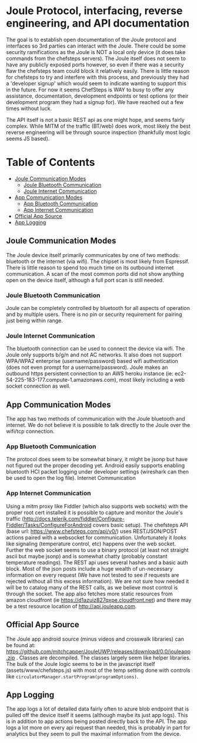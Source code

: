 Joule Protocol, interfacing, reverse engineering, and API documentation
=================================
The goal is to establish open documentation of the Joule protocol and interfaces so 3rd parties can interact with the Joule.  There could be some security ramifications as the Joule is NOT a local only device (it does take commands from the chefsteps servers).  The Joule itself does not seem to have any publicly exposed ports however, so even if there was a security flaw the chefsteps team could block it relatively easily.  There is little	reason for chefsteps to try and interfere with this process, and previously they had a 'developer signup' which would seem to indicate wanting to support this in the future.   For now it seems ChefSteps is WAY to busy to offer any assistance, documentation, development endpoints or test options (or their development program they had a signup for).  We have reached out a few times without luck.

The API itself is not a basic REST api as one might hope, and seems fairly complex.  While MITM of the traffic (BT/web) does work, most likely the best reverse engineering will be through source inspection (thankfully most logic seems JS based).

Table of Contents
=================

   * [Joule Communication Modes](#joule-communication-modes)
     * [Joule Bluetooth Communication](#joule-bluetooth-communication)
     * [Joule Internet Communication](#joule-internet-communication)
   * [App Communication Modes](#app-communication-modes)
     * [App Bluetooth Communication](#app-bluetooth-communication)
     * [App Internet Communication](#app-internet-communication)     
   * [Official App Source](#official-app-source)
   * [App Logging](#app-logging)



Joule Communication Modes
------------
The Joule device itself primarily communicates by one of two methods: bluetooth or the internet (via wifi). The chipset is most likely from Espressif. There is little reason to spend too much time on its outbound internet communication. A scan of the most common ports did not show anything open on the device itself, although a full port scan is still needed.

### Joule Bluetooth Communication
Joule can be completely controlled by bluetooth for all aspects of operation and by multiple users.  There is no pin or security requirement for pairing just being within range.  

### Joule Internet Communication
The bluetooth connection can be used to connect the device via wifi.  The Joule only supports b/g/n and not AC networks.  It also does not support WPA/WPA2 enterprise (username/password) based wifi authentication (does not even prompt for a username/password). Joule makes an outbound https persistent connection to an AWS heroku instance (ie: ec2-54-225-183-177.compute-1.amazonaws.com), most likely including a web socket connection as well.


App Communication Modes
------------
The app has two methods of communication with the Joule bluetooth and internet.  We do not believe it is possible to talk directly to the Joule over the wifi/tcp connection. 

### App Bluetooth Communication
The protocol does seem to be somewhat binary, it might be jsonp but have not figured out the proper decoding yet. Android easily supports enabling bluetooth HCI packet logging under developer settings (wireshark can then be used to open the log file).
Internet Communication

### App Internet Communication
Using a mitm proxy like Fiddler (which also supports web sockets) with the proper root cert installed it is possible to capture and monitor the Joule's traffic (http://docs.telerik.com/fiddler/Configure-Fiddler/Tasks/ConfigureForAndroid covers basic setup).  The chefsteps API (base url: https://www.chefsteps.com/api/v0/) uses REST/JSON/POST actions paired with a websocket for communication.  Unfortunately it *looks* like signaling (temperature control, etc) happens over the web socket.  Further the web socket seems to use a binary protocol (at least not straight ascii but maybe jsonp) and is somewhat chatty (probably constant temperature readings).  The REST api uses several hashes and a basic auth block.  Most of the json posts include a huge wealth of un-necessary information on every request (We have not tested to see if requests are rejected without all this excess information).   We are not sure how needed it will be to catalog many of the REST calls, as we believe most control is through the socket.  The app also fetches more static resources from amazon cloudfront (ie https://d1azuiz827qxpe.cloudfront.net) and there may be a test resource location of http://api.jouleapp.com.



Official App Source
------------
The Joule app android source (minus videos and crosswalk libraries) can be found at: https://github.com/mitchcapper/JouleUWP/releases/download/0.0/jouleapp.zip .  Classes are decompiled.  The classes largely seem like helper libraries.  The bulk of the Joule logic seems to be in the javascript itself (assets/www/chefsteps.js) with most of the temp setting done with controls like ```circulatorManager.startProgram(programOptions)```.


App Logging
------------
The app logs a lot of detailed data fairly often to azure blob endpoint that is pulled off the device itself it seems (although maybe its just app logs).  This is in addition to app actions being posted directly back to the API.  The app logs a lot more on every api request than needed, this is probably in part for analytics but they seem to pull the maximal information from the device.